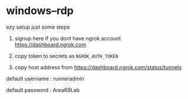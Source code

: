 # windows–rdp

ezy setup just some steps

1. signup here if you dont have ngrok account
https://dashboard.ngrok.com

2. copy token to secrets as `NGROK_AUTH_TOKEN`

3. copy host address from https://dashboard.ngrok.com/status/tunnels

default username : runneradmin

default password : Area69Lab
